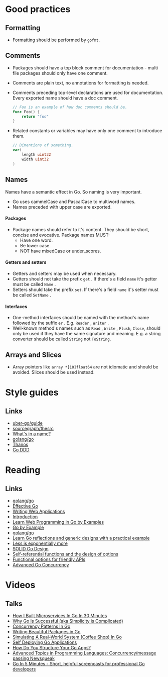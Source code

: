 # Good practices
## Formatting

- Formatting should be performed by `gofmt`.

## Comments

- Packages should have a top block comment for documentation - multi file packages should only have one comment.
- Comments are plain text, no annotations for formatting is needed.
- Comments preceding top-level declarations are used for documentation. Every exported name should have a doc comment.

    ```go
    // Foo is an example of how doc comments should be.
    func Foo() {
    	return "foo"
    }
    ```

- Related constants or variables may have only one comment to introduce them.

    ```go
    // Dimentions of something.
    var(
    	length uint32
    	width uint32
    )
    ```

## Names

Names have a semantic effect in Go. So naming is very important.

- Go uses cammelCase and PascalCase to multiword names.
- Names preceded with upper case are exported.

#### Packages

- Package names should refer to it's content. They should be short, concise and evocative. Package names MUST:
    - Have one word.
    - Be lower case.
    - NOT have mixedCase or under_scores.

#### Getters and setters

- Getters and setters may be used when necessary.
- Getters should not take the prefix `get` . If there's a field `name` it's getter must be called `Name` .
- Setters should take the prefix `set`. If there's a field `name` it's setter must be called `SetName` .

#### Interfaces

- One-method interfaces should be named with the method's name followed by the suffix `er` . E.g. `Reader` , `Writer` .
- Well-known method's names such as `Read` , `Write` , `Flush`, `Close`, should only be used if they have the same signature and meaning. E.g. a string converter should be called `String` not `ToString`.

## Arrays and Slices

- Array pointers like `array *[10]float64` are not idiomatic and should be avoided. Slices should be used instead.


# Style guides
## Links
- [uber-go/guide](https://github.com/uber-go/guide/blob/master/style.md)
- [sourcegraph/thesrc](https://github.com/sourcegraph/thesrc)
- [What's in a name?](https://talks.golang.org/2014/names.slide)
- [golang/go](https://github.com/golang/go/wiki/CodeReviewComments)
- [Thanos](https://thanos.io/contributing/coding-style-guide.md/)
- [Go DDD](https://github.com/marcusolsson/goddd)

# Reading
## Links
- [golang/go](https://github.com/golang/go/wiki)
- [Effective Go](https://golang.org/doc/effective_go.html)
- [Writing Web Applications](https://golang.org/doc/articles/wiki/)
- [Introduction](https://astaxie.gitbooks.io/build-web-application-with-golang/en/)
- [Learn Web Programming in Go by Examples](https://gowebexamples.com)
- [Go by Example](https://gobyexample.com/)
- [golang/go](https://github.com/golang/go/wiki/CodeReviewComments)
- [Learn Go reflections and generic designs with a practical example](https://www.freecodecamp.org/news/a-practical-example-go-reflections-and-generic-designs-4868b6cdb2dc/)
- [Less is exponentially more](https://commandcenter.blogspot.com/2012/06/less-is-exponentially-more.html)
- [SOLID Go Design](https://dave.cheney.net/2016/08/20/solid-go-design)
- [Self-referential functions and the design of options](https://commandcenter.blogspot.com/2014/01/self-referential-functions-and-design.html)
- [Functional options for friendly APIs](https://dave.cheney.net/2014/10/17/functional-options-for-friendly-apis)
- [Advanced Go Concurrency](https://encore.dev/blog/advanced-go-concurrency)

# Videos
## Talks
- [How I Built Microservices In Go In 30 Minutes](https://www.youtube.com/watch?v=bM6N-vgPlyQ)
- [Why Go Is Successful (aka Simplicity is Complicated)](https://www.youtube.com/watch?v=k9Zbuuo51go&t=8s)
- [Concurrency Patterns In Go](https://www.youtube.com/watch?v=YEKjSzIwAdA)
- [Writing Beautiful Packages in Go](https://www.youtube.com/watch?v=cmkKxNN7cs4)
- [Simulating A Real-World System (Coffee Shop) In Go](https://www.youtube.com/watch?v=jJS6G7irZSc&t=1s)
- [Self Deploying Go Applications](https://www.youtube.com/watch?v=SmtDEhuDQy4)
- [How Do You Structure Your Go Apps?](https://www.youtube.com/watch?v=1rxDzs0zgcE)
- [Advanced Topics in Programming Languages: Concurrency/message passing Newsqueak](https://www.youtube.com/watch?v=hB05UFqOtFA)
- [Go In 5 Minutes - Short, helpful screencasts for professional Go developers](https://www.goin5minutes.com/)
